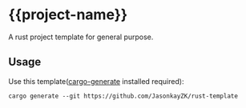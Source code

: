 # {{project-name}}

A rust project template for general purpose.

## Usage

Use this template([cargo-generate](https://github.com/cargo-generate/cargo-generate) installed required):

```shell
cargo generate --git https://github.com/JasonkayZK/rust-template
```

